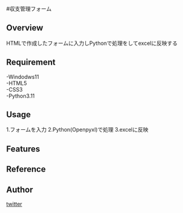 #収支管理フォーム

## Overview
HTMLで作成したフォームに入力しPythonで処理をしてexcelに反映する

## Requirement
-Windodws11  
-HTML5  
-CSS3  
-Python3.11  

## Usage
1.フォームを入力
2.Python(Openpyxl)で処理
3.excelに反映

## Features

## Reference
[HTML]:https://developer.mozilla.org/ja/docs/Web/HTML
[CSS]:https://developer.mozilla.org/ja/docs/Learn/CSS

## Author

[twitter](https://twitter.com/Kotabrog)

